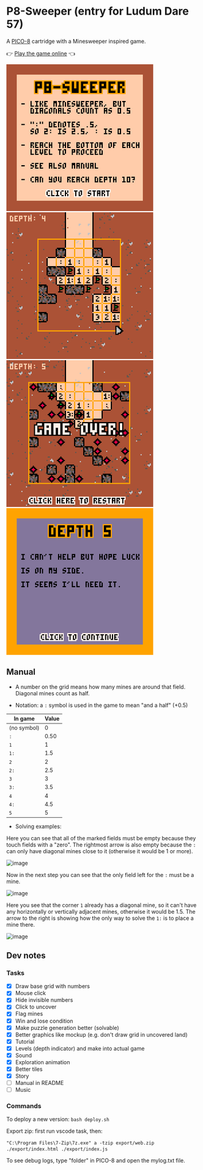 # P8-Sweeper (entry for Ludum Dare 57)

A [PICO-8](https://www.lexaloffle.com/pico-8.php) cartridge with a Minesweeper inspired game.

👉 [Play the game online](https://zommerfelds.github.io/ldjam57-p8sweeper/) 👈

![](doc/p8sweeper_3.png)
![](doc/p8sweeper_1.png)
![](doc/p8sweeper_2.png)
![](doc/p8sweeper_4.png)

## Manual

* A number on the grid means how many mines are around that field. Diagonal mines count as half.

* Notation: a `:` symbol is used in the game to mean "and a half" (+0.5)

| In game | Value |
| -------- | ------- |
|  (no symbol) | 0 |
| `:` | 0.50 |
| `1` | 1 |
| `1:` | 1.5 |
| `2` | 2 |
| `2:` | 2.5 |
| `3` | 3 |
| `3:` | 3.5 |
| `4` | 4 |
| `4:` | 4.5 |
| `5` | 5 |

* Solving examples:

Here you can see that all of the marked fields must be empty because they touch fields with a "zero". The rightmost arrow is also empty because the `:` can only have diagonal mines close to it (otherwise it would be 1 or more).

![image](https://github.com/user-attachments/assets/c4785333-4306-4c67-bda5-310de50f2751)

Now in the next step you can see that the only field left for the `:` must be a mine.

![image](https://github.com/user-attachments/assets/e7109731-17fb-46f9-a317-fc0c4ee6d645)

Here you see that the corner `1` already has a diagonal mine, so it can't have any horizontally or vertically adjacent mines, otherwise it would be 1.5. The arrow to the right is showing how the only way to solve the `1:` is to place a mine there.

![image](https://github.com/user-attachments/assets/e183e93a-3c55-4bad-82b8-ed24642b560e)

## Dev notes

### Tasks

- [x] Draw base grid with numbers
- [x] Mouse click
- [x] Hide invisible numbers
- [x] Click to uncover
- [x] Flag mines
- [x] Win and lose condition
- [x] Make puzzle generation better (solvable)
- [x] Better graphics like mockup (e.g. don't draw grid in uncovered land)
- [x] Tutorial
- [x] Levels (depth indicator) and make into actual game
- [x] Sound
- [x] Exploration animation
- [x] Better tiles
- [x] Story
- [ ] Manual in README
- [ ] Music

### Commands

To deploy a new version: `bash deploy.sh`

Export zip: first run vscode task, then:

```
"C:\Program Files\7-Zip\7z.exe" a -tzip export/web.zip ./export/index.html ./export/index.js
```

To see debug logs, type "folder" in PICO-8 and open the mylog.txt file.
